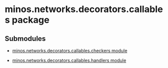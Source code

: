 # minos.networks.decorators.callables package

## Submodules


* [minos.networks.decorators.callables.checkers module](minos.networks.decorators.callables.checkers.md)


* [minos.networks.decorators.callables.handlers module](minos.networks.decorators.callables.handlers.md)
